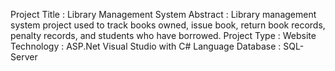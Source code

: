 Project Title :	 Library Management System
Abstract :	Library management system project used to track books owned, issue book, return book records, penalty records, and students who have borrowed.
Project Type :	Website
Technology :	ASP.Net Visual Studio  with C# Language
Database :	SQL-Server
